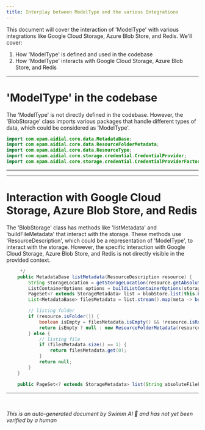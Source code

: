 ```yaml
---
title: Interplay between ModelType and the various Integrations
---
```

This document will cover the interaction of 'ModelType' with various integrations like Google Cloud Storage, Azure Blob Store, and Redis. We'll cover:

1. How 'ModelType' is defined and used in the codebase
2. How 'ModelType' interacts with Google Cloud Storage, Azure Blob Store, and Redis

<SwmSnippet path="/src/main/java/com/epam/aidial/core/storage/BlobStorage.java" line="5">

---

# 'ModelType' in the codebase

The 'ModelType' is not directly defined in the codebase. However, the 'BlobStorage' class imports various packages that handle different types of data, which could be considered as 'ModelType'.

```java
import com.epam.aidial.core.data.MetadataBase;
import com.epam.aidial.core.data.ResourceFolderMetadata;
import com.epam.aidial.core.data.ResourceType;
import com.epam.aidial.core.storage.credential.CredentialProvider;
import com.epam.aidial.core.storage.credential.CredentialProviderFactory;
```

---

</SwmSnippet>

<SwmSnippet path="/src/main/java/com/epam/aidial/core/storage/BlobStorage.java" line="202">

---

# Interaction with Google Cloud Storage, Azure Blob Store, and Redis

The 'BlobStorage' class has methods like 'listMetadata' and 'buildFileMetadata' that interact with the storage. These methods use 'ResourceDescription', which could be a representation of 'ModelType', to interact with the storage. However, the specific interaction with Google Cloud Storage, Azure Blob Store, and Redis is not directly visible in the provided context.

```java
     */
    public MetadataBase listMetadata(ResourceDescription resource) {
        String storageLocation = getStorageLocation(resource.getAbsoluteFilePath());
        ListContainerOptions options = buildListContainerOptions(storageLocation);
        PageSet<? extends StorageMetadata> list = blobStore.list(this.bucketName, options);
        List<MetadataBase> filesMetadata = list.stream().map(meta -> buildFileMetadata(resource, meta)).toList();

        // listing folder
        if (resource.isFolder()) {
            boolean isEmpty = filesMetadata.isEmpty() && !resource.isRootFolder();
            return isEmpty ? null : new ResourceFolderMetadata(resource, filesMetadata);
        } else {
            // listing file
            if (filesMetadata.size() == 1) {
                return filesMetadata.get(0);
            }
            return null;
        }
    }

    public PageSet<? extends StorageMetadata> list(String absoluteFilePath, String afterMarker, int maxResults, boolean recursive) {
```

---

</SwmSnippet>

&nbsp;

*This is an auto-generated document by Swimm AI 🌊 and has not yet been verified by a human*


